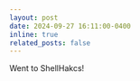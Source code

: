 ```yaml
---
layout: post
date: 2024-09-27 16:11:00-0400
inline: true
related_posts: false
---
```

Went to ShellHakcs!


